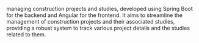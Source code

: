  managing construction projects and studies, developed using Spring Boot for the backend and Angular for the frontend. It aims to streamline the management of construction projects and their associated studies, providing a robust system to track various project details and the studies related to them.
